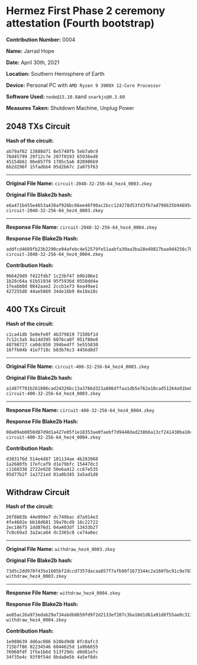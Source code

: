 # Hermez First Phase 2 ceremony attestation  (Fourth bootstrap)

**Contribution Number:**    0004

**Name:**    Jarrad Hope

**Date:**    April 30th, 2021

**Location:** Southern Hemisphere of Earth

**Device:** Personal PC with `AMD Ryzen 9 3900X 12-Core Processor`

**Software Used:** `node@15.10.0`and `snarkjs@0.3.60` 

**Measures Taken:** Shutdown Machine, Unplug Power


## 2048 TXs Circuit

**Hash of the circuit:**
````
ab79af62 13888d71 8e5748fb 5eb7a0c9
76d45799 29f12c7e 207f0193 65936ed8
45154b61 86e657f9 1785c5a6 820986b9
6b2d296f 15fadbb4 05d2b67c 2a875f63
````

---

**Original File Name:** `circuit-2048-32-256-64_hez4_0003.zkey`

**Original File Blake2b hash:**
````
e6a471b455e4653a438af926bc66ee46f90ac2bcc124278d53fd3fb7ad798635b9469545eae4c1ed949bd5096c9b0f4fc338bced6146770c0c6ca5bf49cc3e87  circuit-2048-32-256-64_hez4_0003.zkey
````

---

**Response File Name:** `circuit-2048-32-256-64_hez4_0004.zkey`

**Response File Blake2b Hash:**
````
addfcd4689fb23b2290ce94afebc4e52579fe51aabfa30aa3ba28e49817baa9d4256c78ef4374e5db42890d76cb5cfd41778e22fcfde44a88998a821e756d811  circuit-2048-32-256-64_hez4_0004.zkey
````

**Contribution Hash:**
````
966429d9 f422fdb7 1c23bf47 b0b106e1
1b28c64a 61b51934 95f5936d 0558dd4a
1feabb0d 0842aae2 2ccb1e73 6ea49ae1
427255d8 44ae5869 34de16b9 0e18e18c
````

## 400 TXs Circuit

**Hash of the circuit:**
````
c1ca41db 5e0efe0f 4b379819 7150bf1d
7c12c3a5 0a14d395 6076ca0f 951f88e0
48798727 ca0dc850 394be4ff 5e555830
16ffb04b 41ef718c b83b76c3 4456d8d7
````

---

**Original File Name:** `circuit-400-32-256-64_hez4_0003.zkey`

**Original File Blake2b hash:**
````
a1487f791b261806cad24326bc13a3766d321a886dffaa1db5e762a10cad51264a91be8ef99718d4b5b73645c3405f7fdbf1af821820f368126c7c7a99c9fc50  circuit-400-32-256-64_hez4_0003.zkey
````

---

**Response File Name:** `circuit-400-32-256-64_hez4_0004.zkey`

**Response File Blake2b Hash:**
````
08a09ab0850d87d9d1a427e05f1e18353ae0faebf7d9448dad238b6a13cf241430ba10cd85a3acef05b718fe05f7dd8d3383a58aae8908faee03c9998638d7ac  circuit-400-32-256-64_hez4_0004.zkey
````

**Contribution Hash:**
````
d303176d 514e4d87 101134ae 4b283968
1a2680fb 17efcaf9 d1e79bfc 15447dc3
c1160338 2722e928 50e6a412 cc67e535
95d77b2f 1a2721ed 81a0b345 3a5ad1d8
````

## Withdraw Circuit

**Hash of the circuit:**
````
26f8883b 44e999e7 dc749bac d7a914e3
4fe4602e bb18d681 39a70cd9 16c22722
2ec186f5 1dd876d1 04a403df 13433b27
7c0c69a3 3a2aca64 dc3365c0 ce74a0ec
````

---

**Original File Name:** `withdraw_hez4_0003.zkey`

**Original File Blake2b hash:**
````
73d5c2dd970f435e1605bf2dccd7357dacaa857f7afb98f1673344c2a160fbc91c9e7838a99add9eeda3e61711842eddf50d05b8cce07cf2776fd839348cf469  withdraw_hez4_0003.zkey
````

---

**Response File Name:** `withdraw_hez4_0004.zkey`

**Response File Blake2b Hash:**
````
ae85ac26a973edab29a734abdb8659fd9f2d2133ef207c3ba10d1d61a91d8f55ae0c31109ee8728cc82704d54a092d2bf44e2dcf0c8c18aed0335a88a6aacce1  withdraw_hez4_0004.zkey
````

**Contribution Hash:**
````
1e988639 dd6ac086 b20bd9d8 8fc8afc3
715bff86 82234546 6044625d 1a9b6655
76960fdf 1f5e1b6d 513f29dc d0d81efc
34f35e4c 93f0f54d 8bda8e5b 4a5ef8dc
````